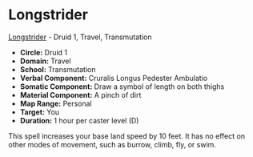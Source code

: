 # Longstrider

[Longstrider](/Magic/L/Longstrider.md) - Druid 1, Travel, Transmutation

- **Circle:** Druid 1
- **Domain:** Travel
- **School:** Transmutation
- **Verbal Component:** Cruralis Longus Pedester Ambulatio
- **Somatic Component:** Draw a symbol of length on both thighs
- **Material Component:** A pinch of dirt
- **Map Range:** Personal
- **Target:** You
- **Duration:** 1 hour per caster level (D)

This spell increases your base land speed by 10 feet. It has no effect on other modes of movement, such as burrow, climb, fly, or swim.
